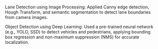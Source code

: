 Lane Detection using Image Processing: Applied Canny edge detection, Hough Transform, and semantic segmentation to detect lane boundaries from camera images.

Object Detection using Deep Learning: Used a pre-trained neural network (e.g., YOLO, SSD) to detect vehicles and pedestrians, applying bounding box regression and non-maximum suppression (NMS) for accurate localization.
